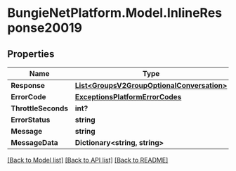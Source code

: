 # BungieNetPlatform.Model.InlineResponse20019
## Properties

Name | Type | Description | Notes
------------ | ------------- | ------------- | -------------
**Response** | [**List&lt;GroupsV2GroupOptionalConversation&gt;**](GroupsV2GroupOptionalConversation.md) |  | [optional] 
**ErrorCode** | [**ExceptionsPlatformErrorCodes**](ExceptionsPlatformErrorCodes.md) |  | [optional] 
**ThrottleSeconds** | **int?** |  | [optional] 
**ErrorStatus** | **string** |  | [optional] 
**Message** | **string** |  | [optional] 
**MessageData** | **Dictionary&lt;string, string&gt;** |  | [optional] 

[[Back to Model list]](../README.md#documentation-for-models) [[Back to API list]](../README.md#documentation-for-api-endpoints) [[Back to README]](../README.md)

